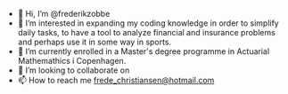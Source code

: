 - 👋 Hi, I’m @frederikzobbe
- 👀 I’m interested in expanding my coding knowledge in order to simplify daily tasks, to have a tool to analyze financial and insurance problems and perhaps use it in some way in sports.
- 🌱 I’m currently enrolled in a Master's degree programme in Actuarial Mathemathics i Copenhagen.
- 💞️ I’m looking to collaborate on 
- 📫 How to reach me frede_christiansen@hotmail.com

<!---
frederikzobbe/frederikzobbe is a ✨ special ✨ repository because its `README.md` (this file) appears on your GitHub profile.
You can click the Preview link to take a look at your changes.
--->
